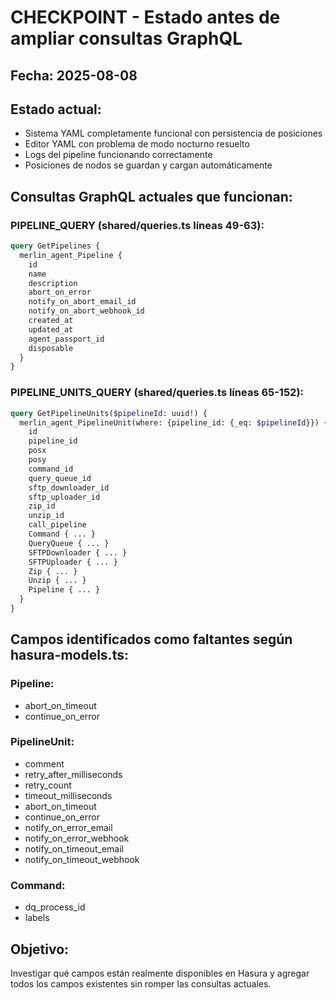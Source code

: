# CHECKPOINT - Estado antes de ampliar consultas GraphQL

## Fecha: 2025-08-08

## Estado actual:
- Sistema YAML completamente funcional con persistencia de posiciones
- Editor YAML con problema de modo nocturno resuelto
- Logs del pipeline funcionando correctamente
- Posiciones de nodos se guardan y cargan automáticamente

## Consultas GraphQL actuales que funcionan:

### PIPELINE_QUERY (shared/queries.ts líneas 49-63):
```graphql
query GetPipelines {
  merlin_agent_Pipeline {
    id
    name
    description
    abort_on_error
    notify_on_abort_email_id
    notify_on_abort_webhook_id
    created_at
    updated_at
    agent_passport_id
    disposable
  }
}
```

### PIPELINE_UNITS_QUERY (shared/queries.ts líneas 65-152):
```graphql
query GetPipelineUnits($pipelineId: uuid!) {
  merlin_agent_PipelineUnit(where: {pipeline_id: {_eq: $pipelineId}}) {
    id
    pipeline_id
    posx
    posy
    command_id
    query_queue_id
    sftp_downloader_id
    sftp_uploader_id
    zip_id
    unzip_id
    call_pipeline
    Command { ... }
    QueryQueue { ... }
    SFTPDownloader { ... }
    SFTPUploader { ... }
    Zip { ... }
    Unzip { ... }
    Pipeline { ... }
  }
}
```

## Campos identificados como faltantes según hasura-models.ts:

### Pipeline:
- abort_on_timeout
- continue_on_error

### PipelineUnit:
- comment
- retry_after_milliseconds
- retry_count
- timeout_milliseconds
- abort_on_timeout
- continue_on_error
- notify_on_error_email
- notify_on_error_webhook
- notify_on_timeout_email
- notify_on_timeout_webhook

### Command:
- dq_process_id
- labels

## Objetivo:
Investigar qué campos están realmente disponibles en Hasura y agregar todos los campos existentes sin romper las consultas actuales.